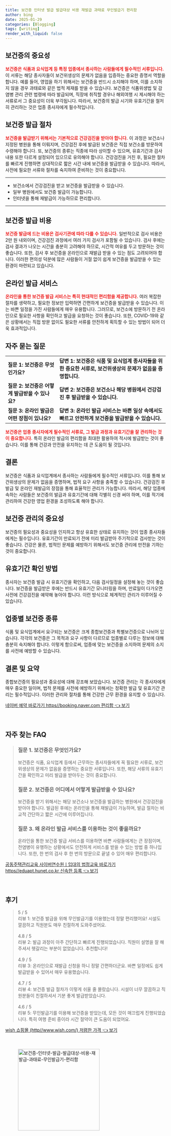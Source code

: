 ```yaml
---
title: 보건증 인터넷 발급 발급대상 비용 재발급 과태료 무인발급기 편리함
author: bing
date: 2025-01-29
categories: [Blogging]
tags: [writing]
render_with_liquid: false
---
```



<h2 id='보건증의 중요성'>보건증의 중요성</h2>

<p><b><span style="color: #ee2323;">보건증은 식품과 요식업계 등 특정 업종에서 종사하는 사람들에게 필수적인 서류입니다.</span></b> 이 서류는 해당 종사자들이 보건위생상의 문제가 없음을 입증하는 중요한 증명서 역할을 합니다. 예를 들어, 영업을 하기 위해서는 보건증을 반드시 소지해야 하며, 이를 소지하지 않을 경우 과태료와 같은 법적 제재를 받을 수 있습니다. 보건증은 식품위생법 및 감염병 관리 관련 법령에 따라 발급되며, 직장에 취직할 경우나 해외여행 시 제시해야 하는 서류로서 그 중요성이 더욱 부각됩니다. 따라서, 보건증의 발급 시기와 유효기간을 철저히 관리하는 것은 업종 종사자에게 필수적입니다.</p>

<h2 id='보건증 발급 절차'>보건증 발급 절차</h2>

<p><b><span style="color: #ee2323;">보건증을 발급받기 위해서는 기본적으로 건강검진을 받아야 합니다.</span></b> 이 과정은 보건소나 지정된 병원을 통해 이뤄지며, 건강검진 후에 발급된 보건증은 직접 보건소를 방문하여 수령해야 합니다. 또, 보건증의 종류는 직종에 따라 상이할 수 있으며, 유효기간과 검사 내용 또한 다르게 설정되어 있으므로 유의해야 합니다. 건강검진을 거친 후, 필요한 절차를 빠르게 진행하면 상대적으로 짧은 시간 내에 보건증을 발급받을 수 있습니다. 따라서, 사전에 필요한 서류와 절차를 숙지하여 준비하는 것이 중요합니다.</p>

<hr />

<ul>
    <li>보건소에서 건강검진을 받고 보건증을 발급받을 수 있습니다.</li>
    <li>일부 병원에서도 보건증 발급이 가능합니다.</li>
    <li>인터넷을 통해 재발급이 가능하므로 편리합니다.</li>
</ul>

<hr />

<h2 id='보건증 발급 비용'>보건증 발급 비용</h2>

<p><b><span style="color: #ee2323;">보건증 발급에 드는 비용은 검사기관에 따라 다를 수 있습니다.</span></b> 일반적으로 검사 비용은 2만 원 내외이며, 건강검진 과정에서 여러 가지 검사가 포함될 수 있습니다. 검사 후에는 검사 결과가 나오는 시간을 충분히 고려해야 하므로, 시간적 여유를 두고 방문하는 것이 좋습니다. 또한, 검사 후 보건증을 온라인으로 재발급 받을 수 있는 점도 고려되어야 합니다. 이러한 편의성 덕분에 많은 사람들이 거절 없이 쉽게 보건증을 발급받을 수 있는 환경이 마련되고 있습니다.</p>

<h2 id='온라인 발급 서비스'>온라인 발급 서비스</h2>

<p><b><span style="color: #ee2323;">온라인을 통한 보건증 발급 서비스는 특히 현대적인 편리함을 제공합니다.</span></b> 여러 복잡한 절차를 생략하고, 필요한 정보만 입력하면 간편하게 보건증을 발급받을 수 있습니다. 이는 바쁜 일정을 가진 사람들에게 매우 유용합니다. 그러므로, 보건소에 방문하기 전 온라인으로 필요한 사항을 확인하고 발급을 요청하는 것이 좋습니다. 또한, COVID-19와 같은 상황에서는 직접 방문 없이도 필요한 서류를 안전하게 획득할 수 있는 방법이 되어 더욱 효과적입니다.</p>

<h2 id='자주 묻는 질문'>자주 묻는 질문</h2>

<table>
    <tr>
        <td><b>질문 1: 보건증은 무엇인가요?</b></td>
        <td><b>답변 1: 보건증은 식품 및 요식업계 종사자들을 위한 중요한 서류로, 보건위생상의 문제가 없음을 증명합니다.</b></td>
    </tr>
    <tr>
        <td><b>질문 2: 보건증은 어떻게 발급받을 수 있나요?</b></td>
        <td><b>답변 2: 보건증은 보건소나 해당 병원에서 건강검진 후 발급받을 수 있습니다.</b></td>
    </tr>
    <tr>
        <td><b>질문 3: 온라인 발급은 어떤 장점이 있나요?</b></td>
        <td><b>답변 3: 온라인 발급 서비스는 바쁜 일상 속에서도 빠르고 안전하게 보건증을 발급받을 수 있습니다.</b></td>
    </tr>
</table>

<p><b><span style="color: #ee2323;">보건증은 업종 종사자에게 필수적인 서류로, 그 발급 과정과 유효기간을 잘 관리하는 것이 중요합니다.</span></b> 특히 온라인 발급의 편리함을 최대한 활용하여 적시에 발급받는 것이 좋습니다. 이를 통해 건강과 안전을 유지하는 데 큰 도움이 될 것입니다.</p>

<h2 id='결론'>결론</h2>

<p>보건증은 식품과 요식업계에서 종사하는 사람들에게 필수적인 서류입니다. 이를 통해 보건위생상의 문제가 없음을 증명하며, 법적 요구 사항을 충족할 수 있습니다. 건강검진 후 발급 및 온라인 재발급의 장점을 통해 효율적인 관리가 가능합니다. 따라서, 해당 업종에 속하는 사람들은 보건증의 발급과 유효기간에 대해 각별히 신경 써야 하며, 이를 적기에 관리하여 건강한 영업 환경을 조성하도록 해야 합니다.</p>

<h2 id='보건증 관리의 중요성'>보건증 관리의 중요성</h2>

<p>보건증의 필요성과 중요성을 인지하고 항상 유효한 상태로 유지하는 것이 업종 종사자들에게는 필수입니다. 유효기간이 만료되기 전에 미리 발급받아 주기적으로 검사받는 것이 좋습니다. 건강은 물론, 법적인 문제를 예방하기 위해서도 보건증 관리에 만전을 기하는 것이 중요합니다.</p>

<h2 id='유효기간 확인 방법'>유효기간 확인 방법</h2>

<p>종사자는 보건증 발급 시 유효기간을 확인하고, 다음 검사일정을 설정해 놓는 것이 좋습니다. 보건증을 발급받은 후에는 반드시 유효기간 모니터링을 하며, 만료일이 다가오면 사전에 건강검진을 예약해 놓아야 합니다. 이런 방식으로 체계적인 관리가 이루어질 수 있습니다.</p>

<h2 id='업종별 보건증 종류'>업종별 보건증 종류</h2>

<p>식품 및 요식업계에서 요구되는 보건증은 크게 종합보건증과 특별보건증으로 나뉘어 있습니다. 각각의 보건증은 그 목적과 요구 사항이 다르므로 업종별로 다루는 정보에 대해 충분히 숙지해야 합니다. 이렇게 함으로써, 업종에 맞는 보건증을 소지하여 문제의 소지를 사전에 예방할 수 있습니다.</p>

<h2 id='결론 및 요약'>결론 및 요약</h2>

<p>종합보건증의 필요성과 중요성에 대해 강조해 보았습니다. 보건증 관리는 각 종사자에게 매우 중요한 일이며, 법적 문제를 사전에 예방하기 위해서는 정확한 발급 및 유효기간 관리는 필수적입니다. 이러한 관리와 절차를 통해 건강한 근무 환경을 유지할 수 있습니다.</p>


<p><a class="click-button" title="네이버 예약 바로가기 https//booking.naver.com 편리함" href="https://blackassets.github.io/posts/%EB%84%A4%EC%9D%B4%EB%B2%84-%EC%98%88%EC%95%BD-%EB%B0%94%EB%A1%9C%EA%B0%80%EA%B8%B0-httpsbooking.naver.com-%ED%8E%B8%EB%A6%AC%ED%95%A8/" rel="dofollow">네이버 예약 바로가기 https//booking.naver.com 편리함 👈 보기</a></p><br>
<h2 id='자주_찾는_FAQ'>자주 찾는 FAQ</h2>
<div itemscope="" itemtype="https://schema.org/FAQPage"> 
<blockquote> 
<div itemscope="" itemprop="mainEntity" itemtype="https://schema.org/Question"> 
<h3 itemprop="name">질문 1. 보건증은 무엇인가요?</h3> 
<div itemscope="" itemprop="acceptedAnswer" itemtype="https://schema.org/Answer"> 
<span itemprop="text"> 
<p>보건증은 식품, 요식업계 등에서 근무하는 종사자들에게 꼭 필요한 서류로, 보건위생상의 문제가 없음을 증명하는 중요한 서류입니다. 또한, 해당 서류의 유효기간을 확인하고 미리 발급을 받아두는 것이 중요합니다.</p> 
</span> 
</div> 
</div> 

<div itemscope="" itemprop="mainEntity" itemtype="https://schema.org/Question"> 
<h3 itemprop="name">질문 2. 보건증은 어디에서 어떻게 발급받을 수 있나요?</h3> 
<div itemscope="" itemprop="acceptedAnswer" itemtype="https://schema.org/Answer"> 
<span itemprop="text"> 
<p>보건증을 받기 위해서는 해당 보건소나 보건증을 발급하는 병원에서 건강검진을 받아야 합니다. 발급된 후에는 온라인을 통해 재발급이 가능하며, 발급 절차는 비교적 간단하고 짧은 시간에 이루어집니다.</p> 
</span> 
</div> 
</div> 

<div itemscope="" itemprop="mainEntity" itemtype="https://schema.org/Question"> 
<h3 itemprop="name">질문 3. 왜 온라인 발급 서비스를 이용하는 것이 좋을까요?</h3> 
<div itemscope="" itemprop="acceptedAnswer" itemtype="https://schema.org/Answer"> 
<span itemprop="text"> 
<p>온라인을 통한 보건증 발급 서비스를 이용하면 바쁜 사람들에게는 큰 장점이며, 전염병이 유행하는 상황에서도 안전하게 서비스를 받을 수 있는 방법 중 하나입니다. 또한, 한 번의 검사 후 한 번의 방문으로 끝낼 수 있어 매우 편리합니다.</p> 
</span> 
</div> 
</div> 

</blockquote> 
</div>
<p><a class="click-button" title="공동주택관리교육 사이버연수원ㅣ입대의 법정교육 바로가기 https//eduapt.hunet.co.kr 신속한 등록" href="https://blackassets.github.io/posts/%EA%B3%B5%EB%8F%99%EC%A3%BC%ED%83%9D%EA%B4%80%EB%A6%AC%EA%B5%90%EC%9C%A1-%EC%82%AC%EC%9D%B4%EB%B2%84%EC%97%B0%EC%88%98%EC%9B%90%E3%85%A3%EC%9E%85%EB%8C%80%EC%9D%98-%EB%B2%95%EC%A0%95%EA%B5%90%EC%9C%A1-%EB%B0%94%EB%A1%9C%EA%B0%80%EA%B8%B0-httpseduapt.hunet.co.kr-%EC%8B%A0%EC%86%8D%ED%95%9C-%EB%93%B1%EB%A1%9D/" rel="dofollow">공동주택관리교육 사이버연수원ㅣ입대의 법정교육 바로가기 https//eduapt.hunet.co.kr 신속한 등록 👈 보기</a></p><br>
<h2 id='후기'>후기</h2>
<div itemscope itemtype="https://schema.org/Product">
  <blockquote>
  <div itemprop="review" itemscope itemtype="https://schema.org/Review">
      <div itemprop="reviewRating" itemscope itemtype="https://schema.org/Rating"> <span itemprop="ratingValue">5</span> / <span itemprop="bestRating">5</span> </div>
      <span itemprop="reviewBody">리뷰 1: 보건증 발급을 위해 무인발급기를 이용했는데 정말 편리했어요! 시설도 깔끔하고 직원분도 매우 친절하게 도와주셨어요.</span>
  </div>
  <br>
  <div itemprop="review" itemscope itemtype="https://schema.org/Review">
      <div itemprop="reviewRating" itemscope itemtype="https://schema.org/Rating"> <span itemprop="ratingValue">4.8</span> / <span itemprop="bestRating">5</span> </div>
      <span itemprop="reviewBody">리뷰 2: 발급 과정이 아주 간단하고 빠르게 진행되었습니다. 직원이 설명을 잘 해주셔서 헷갈리는 부분이 없었습니다. 추천합니다!</span>
  </div>
  <br>
  <div itemprop="review" itemscope itemtype="https://schema.org/Review">
      <div itemprop="reviewRating" itemscope itemtype="https://schema.org/Rating"> <span itemprop="ratingValue">4.9</span> / <span itemprop="bestRating">5</span> </div>
      <span itemprop="reviewBody">리뷰 3: 온라인으로 재발급 신청을 하니 정말 간편하더군요. 바쁜 일정에도 쉽게 발급받을 수 있어서 매우 유용했습니다.</span>
  </div>
  <br>
  <div itemprop="review" itemscope itemtype="https://schema.org/Review">
      <div itemprop="reviewRating" itemscope itemtype="https://schema.org/Rating"> <span itemprop="ratingValue">4.7</span> / <span itemprop="bestRating">5</span> </div>
      <span itemprop="reviewBody">리뷰 4: 보건증 발급 절차가 이렇게 쉬울 줄 몰랐습니다. 시설이 너무 깔끔하고 직원분들이 친절하셔서 기분 좋게 발급받았습니다.</span>
  </div>
  <br>
  <div itemprop="review" itemscope itemtype="https://schema.org/Review">
      <div itemprop="reviewRating" itemscope itemtype="https://schema.org/Rating"> <span itemprop="ratingValue">4.6</span> / <span itemprop="bestRating">5</span> </div>
      <span itemprop="reviewBody">리뷰 5: 무인발급기를 이용해 보건증을 받았는데, 모든 것이 매끄럽게 진행되었습니다. 특히 여행 준비 중이라 시간 절약이 큰 도움이 되었어요.</span>
  </div>
  </blockquote>
</div>
<p><a class="click-button" title="wish 쇼핑몰 (http//www.wish.com/) 저렴한 가격" href="https://blackassets.github.io/posts/wish-%EC%87%BC%ED%95%91%EB%AA%B0-(httpwww.wish.com)-%EC%A0%80%EB%A0%B4%ED%95%9C-%EA%B0%80%EA%B2%A9/" rel="dofollow">wish 쇼핑몰 (http//www.wish.com/) 저렴한 가격 👈 보기</a></p><br>
<figure class="image"><img src="https://blackassets.github.io/assets/img/thumbnail/보건증-인터넷-발급-발급대상-비용-재발급-과태료-무인발급기-편리함.webp" alt="보건증-인터넷-발급-발급대상-비용-재발급-과태료-무인발급기-편리함" width="256" height="256"></figure>